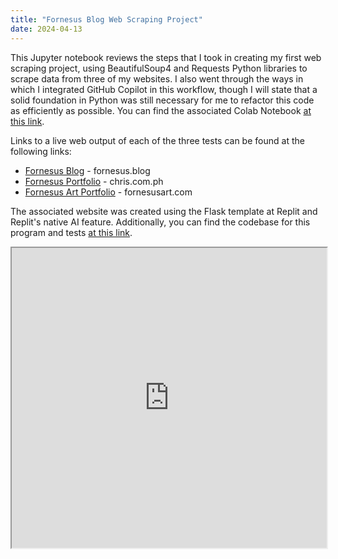 ```yaml
---
title: "Fornesus Blog Web Scraping Project"
date: 2024-04-13
---
```

This Jupyter notebook reviews the steps that I took in creating my first web scraping project, using BeautifulSoup4 and Requests Python libraries to scrape data from three of my websites. I also went through the ways in which I integrated GitHub Copilot in this workflow, though I will state that a solid foundation in Python was still necessary for me to refactor this code as efficiently as possible. You can find the associated Colab Notebook <a href="https://drive.google.com/file/d/1eN4B4I5J6PJYnN-1MG6ma7JtPyEVKgtK/view?usp=sharing">at this link</a>.

Links to a live web output of each of the three tests can be found at the following links:

- <a href="https://fornesus.replit.app/fornesus-blog">Fornesus Blog</a> - fornesus.blog
- <a href="https://fornesus.replit.app/fornesus-portfolio">Fornesus Portfolio</a> - chris.com.ph
- <a href="https://fornesus.replit.app/fornesus-art-portfolio">Fornesus Art Portfolio</a> - fornesusart.com

The associated website was created using the Flask template at Replit and Replit's native AI feature. Additionally, you can find the codebase for this program and tests <a href="https://replit.com/@fornesus/Fornesus-Web-Scraper">at this link</a>.

<iframe src="https://nbviewer.org/github/cfornesa/fornesus-web-scraping/blob/main/Fornesus%20Blog%20Web%20Scraping%20Project.ipynb" width="100%" min-height="100vh" height="480" allow="autoplay"></iframe>